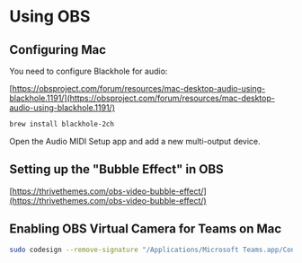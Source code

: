# Using OBS

## Configuring Mac

You need to configure Blackhole for audio:

[https://obsproject.com/forum/resources/mac-desktop-audio-using-blackhole.1191/](https://obsproject.com/forum/resources/mac-desktop-audio-using-blackhole.1191/)

```bash
brew install blackhole-2ch
```

Open the Audio MIDI Setup app and add a new multi-output device.

## Setting up the "Bubble Effect" in OBS

[https://thrivethemes.com/obs-video-bubble-effect/](https://thrivethemes.com/obs-video-bubble-effect/)

## Enabling OBS Virtual Camera for Teams on Mac

```bash
sudo codesign --remove-signature "/Applications/Microsoft Teams.app/Contents/Frameworks/Microsoft Teams Helper (Renderer).app"
```

